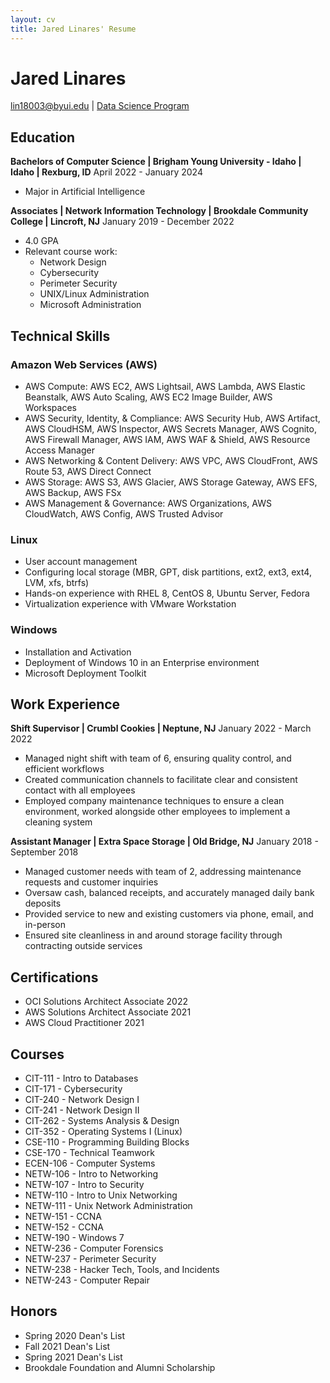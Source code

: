 ```yaml
---
layout: cv
title: Jared Linares' Resume
---
```

# Jared Linares

<div id="webaddress">
<a href="lin18003@byui.edu">lin18003@byui.edu</a>
| <a href="https://byuidatascience.github.io/development.html">Data Science Program</a>
</div>

<!-- https://www.monique.tech/the-art-of-markdown -->


## Education

**Bachelors of Computer Science | Brigham Young University - Idaho | Idaho | Rexburg, ID**
April 2022 - January 2024

- Major in Artificial Intelligence

**Associates | Network Information Technology | Brookdale Community College | Lincroft, NJ**
January 2019 - December 2022

- 4.0 GPA
- Relevant course work: 
    - Network Design
    - Cybersecurity
    - Perimeter Security
    - UNIX/Linux Administration
    - Microsoft Administration


## Technical Skills

### Amazon Web Services (AWS)
- AWS Compute: AWS EC2, AWS Lightsail, AWS Lambda, AWS Elastic Beanstalk, AWS Auto Scaling, AWS EC2 Image Builder, AWS Workspaces
- AWS Security, Identity, & Compliance: AWS Security Hub, AWS Artifact, AWS CloudHSM, AWS Inspector, AWS Secrets Manager, AWS Cognito, AWS Firewall Manager, AWS IAM, AWS WAF & Shield, AWS Resource Access Manager
- AWS Networking & Content Delivery: AWS VPC, AWS CloudFront, AWS Route 53, AWS Direct Connect
- AWS Storage: AWS S3, AWS Glacier, AWS Storage Gateway, AWS EFS, AWS Backup, AWS FSx
- AWS Management & Governance: AWS Organizations, AWS CloudWatch, AWS Config, AWS Trusted Advisor

### Linux
- User account management
- Configuring local storage (MBR, GPT, disk partitions, ext2, ext3, ext4, LVM, xfs, btrfs)
- Hands-on experience with RHEL 8, CentOS 8, Ubuntu Server, Fedora
- Virtualization experience with VMware Workstation

### Windows
- Installation and Activation
- Deployment of Windows 10 in an Enterprise environment
- Microsoft Deployment Toolkit


## Work Experience

**Shift Supervisor | Crumbl Cookies | Neptune, NJ**
January 2022 - March 2022

- Managed night shift with team of 6, ensuring quality control, and efficient workflows
- Created communication channels to facilitate clear and consistent contact with all employees
- Employed company maintenance techniques to ensure a clean environment, worked alongside other employees to implement a cleaning system

**Assistant Manager | Extra Space Storage | Old Bridge, NJ**
January 2018 - September 2018

- Managed customer needs with team of 2, addressing maintenance requests and customer inquiries
- Oversaw cash, balanced receipts, and accurately managed daily bank deposits
- Provided service to new and existing customers via phone, email, and in-person
- Ensured site cleanliness in and around storage facility through contracting outside services

## Certifications
- OCI Solutions Architect Associate 2022
- AWS Solutions Architect Associate 2021
- AWS Cloud Practitioner 2021

## Courses
- CIT-111 - Intro to Databases
- CIT-171 - Cybersecurity
- CIT-240 - Network Design I
- CIT-241 - Network Design II
- CIT-262 - Systems Analysis & Design
- CIT-352 - Operating Systems I (Linux)
- CSE-110 - Programming Building Blocks
- CSE-170 - Technical Teamwork
- ECEN-106 - Computer Systems
- NETW-106 - Intro to Networking
- NETW-107 - Intro to Security
- NETW-110 - Intro to Unix Networking
- NETW-111 - Unix Network Administration
- NETW-151 - CCNA
- NETW-152 - CCNA
- NETW-190 - Windows 7
- NETW-236 - Computer Forensics
- NETW-237 - Perimeter Security
- NETW-238 - Hacker Tech, Tools, and Incidents
- NETW-243 - Computer Repair

## Honors
- Spring 2020 Dean's List
- Fall 2021 Dean's List
- Spring 2021 Dean's List
- Brookdale Foundation and Alumni Scholarship

<!-- ### Footer

Last updated: May 2013 -->


